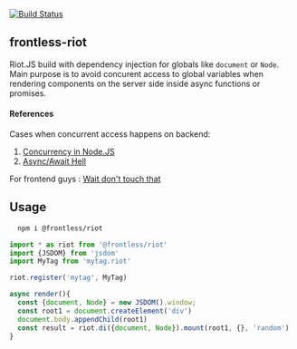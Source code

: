 [![Build Status](https://travis-ci.org/nesterow/frontless-riot.svg?branch=master)](https://travis-ci.org/nesterow/frontless-riot)
## frontless-riot
Riot.JS build with dependency injection for globals like `document` or `Node`. 
Main purpose is to avoid concurent access to global variables when rendering components on the server side inside async functions or promises.

#### References
Cases when concurrent access happens on backend: 
  1. [Concurrency in Node.JS](https://medium.com/platformer-blog/node-js-concurrency-with-async-await-and-promises-b4c4ae8f4510)
  2. [Async/Await Hell](https://www.freecodecamp.org/news/avoiding-the-async-await-hell-c77a0fb71c4c/)

For frontend guys : [Wait don't touch that](https://medium.engineering/wait-dont-touch-that-a211832adc3a)

## Usage
```bash
  npm i @frontless/riot
```
```javascript
import * as riot from '@frontless/riot'
import {JSDOM} from 'jsdom'
import MyTag from 'mytag.riot'

riot.register('mytag', MyTag)

async render(){
  const {document, Node} = new JSDOM().window;
  const root1 = document.createElement('div')
  document.body.appendChild(root1)
  const result = riot.di({document, Node}).mount(root1, {}, 'random')
}


```
